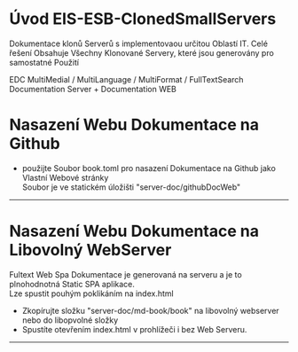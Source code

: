 ﻿# Úvod   EIS-ESB-ClonedSmallServers  

Dokumentace klonů Serverů s implementovaou určitou Oblastí IT.
Celé řešení Obsahuje Všechny Klonované Servery, které jsou generovány pro samostatné Použití

EDC MultiMedial / MultiLanguage / MultiFormat / FullTextSearch Documentation Server  + Documentation WEB 

# Nasazení Webu Dokumentace na Github    
    
- použijte Soubor book.toml pro nasazení Dokumentace na Github jako Vlastní Webové stránky    
Soubor je ve statickém úložišti "server-doc/githubDocWeb"    
    
    
---    
    
# Nasazení Webu Dokumentace na Libovolný WebServer    
Fultext Web Spa Dokumentace je generovaná na serveru a je to plnohodnotná Static SPA aplikace.    
Lze spustit pouhým poklikáním na index.html    
    
    
- Zkopírujte složku "server-doc/md-book/book" na libovolný webserver nebo do libopvolné složky    
- Spustíte otevřením index.html v prohlížeči i bez Web Serveru.    
    
    
---    